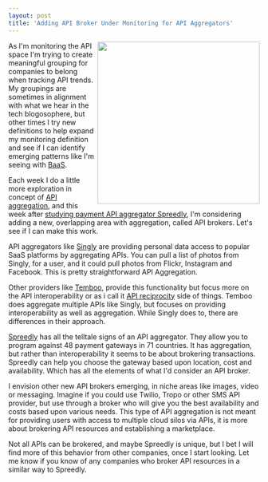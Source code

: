 ```yaml
---
layout: post
title: 'Adding API Broker Under Monitoring for API Aggregators'
---
```

<p><img src="https://s3.amazonaws.com/kinlane-productions/api-evangelist/payments-api-broker-spreedly.png" border="0" width="325" align="right" /></p>
<p>As I'm monitoring the API space I'm trying to create meaningful grouping for companies to belong when tracking API trends.  My groupings are sometimes in alignment with what we hear in the tech blogosophere, but other times I try new definitions to help expand my monitoring definition and see if I can identify emerging patterns like I'm seeing with <a href="http://baas.apievangelist.com" title="Backend as a Service">BaaS</a>.</p>
<p>Each week I do a little more exploration in concept of <a href="http://aggregation.apievangelist.com" title="API aggregation">API aggregation</a>, and this week after <a href="/2013/05/13/potential-for-api-aggregators-to-provide-valuable-industry-data/">studying payment API aggregator Spreedly</a>, I'm considering adding a new, overlapping area with aggregation, called API brokers.  Let's see if I can make this work.</p>
<p>API aggregators like <a href="http://singly.com">Singly</a> are providing personal data access to popular SaaS platforms by aggregating APIs.  You can pull a list of photos from Singly, for a user, and it could pull photos from Flickr, Instagram and Facebook.  This is pretty straightforward API Aggregation.</p>
<p>Other providers like <a href="http://temboo.com" title="Temboo">Temboo</a>, provide this functionality but focus more on the API interoperability or as i call it <a href="http://reciprocity.apievangelist.com" title="API reciprocity">API reciprocity</a> side of things.  Temboo does aggregate multiple APIs like Singly, but focuses on providing interoperability as well as aggregation.  While Singly does to, there are differences in their approach.</p>
<p><a href="https://spreedly.com/">Spreedly</a> has all the telltale signs of an API aggregator.  They allow you to program against 48 payment gateways in 71 countries.  It has aggregation, but rather than interoperability it seems to be about brokering transactions.  Spreedly can help you choose the gateway based upon location, cost and availability.  Which has all the elements of what I'd consider an API broker.</p>
<p>I envision other new API brokers emerging, in niche areas like images, video or messaging.  Imagine if you could use Twilio, Tropo or other SMS API provider, but use through a broker who will give you the best availability and costs based upon various needs.  This type of API aggregation is not meant for providing users with access to multiple cloud silos via APIs, it is more about brokering API resources and establishing a marketplace.</p>
<p>Not all APIs can be brokered, and maybe Spreedly is unique, but I bet I will find more of this behavior from other companies, once I start looking.  Let me know if you know of any companies who broker API resources in a similar way to Spreedly.</p>